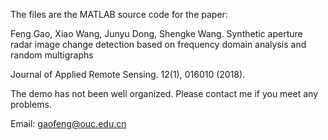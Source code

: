 The files are the MATLAB source code for the paper:

Feng Gao, Xiao Wang, Junyu Dong, Shengke Wang. 
Synthetic aperture radar image change detection based on frequency domain analysis and random multigraphs

Journal of Applied Remote Sensing. 12(1), 016010 (2018).

The demo has not been well organized. Please contact me if you meet any problems.

Email: gaofeng@ouc.edu.cn
